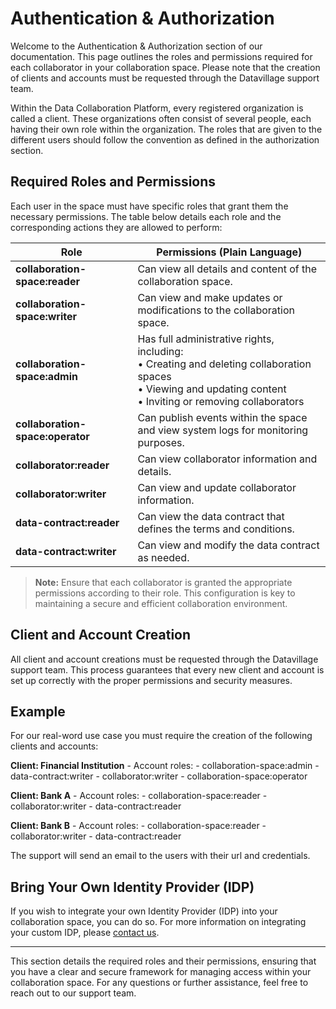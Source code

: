 # Authentication & Authorization

Welcome to the Authentication & Authorization section of our documentation. This page outlines the roles and permissions required for each collaborator in your collaboration space. Please note that the creation of clients and accounts must be requested through the Datavillage support team.

Within the Data Collaboration Platform, every registered organization is called a client. These organizations often consist of several people, each having their own role within the organization. The roles that are given to the different users should follow the convention as defined in the authorization section.

## Required Roles and Permissions

Each user in the space must have specific roles that grant them the necessary permissions. The table below details each role and the corresponding actions they are allowed to perform:

| Role                             | Permissions (Plain Language)                                                                                                                                                  |
| -------------------------------- | ----------------------------------------------------------------------------------------------------------------------------------------------------------------------------- |
| **collaboration-space:reader**   | Can view all details and content of the collaboration space.                                                                                                                  |
| **collaboration-space:writer**   | Can view and make updates or modifications to the collaboration space.                                                                                                        |
| **collaboration-space:admin**    | Has full administrative rights, including: <br />• Creating and deleting collaboration spaces <br />• Viewing and updating content <br />• Inviting or removing collaborators |
| **collaboration-space:operator** | Can publish events within the space and view system logs for monitoring purposes.                                                                                             |
| **collaborator:reader**          | Can view collaborator information and details.                                                                                                                                |
| **collaborator:writer**          | Can view and update collaborator information.                                                                                                                                 |
| **data-contract:reader**         | Can view the data contract that defines the terms and conditions.                                                                                                             |
| **data-contract:writer**         | Can view and modify the data contract as needed.                                                                                                                              |

> **Note:** Ensure that each collaborator is granted the appropriate permissions according to their role. This configuration is key to maintaining a secure and efficient collaboration environment.

## Client and Account Creation

All client and account creations must be requested through the Datavillage support team. This process guarantees that every new client and account is set up correctly with the proper permissions and security measures.

## Example

For our real-word use case you must require the creation of the following clients and accounts:

**Client: Financial Institution** - Account roles: - collaboration-space:admin - data-contract:writer - collaborator:writer - collaboration-space:operator

**Client: Bank A** - Account roles: - collaboration-space:reader - collaborator:writer - data-contract:reader

**Client: Bank B** - Account roles: - collaboration-space:reader - collaborator:writer - data-contract:reader

The support will send an email to the users with their url and credentials.

## Bring Your Own Identity Provider (IDP)

If you wish to integrate your own Identity Provider (IDP) into your collaboration space, you can do so. For more information on integrating your custom IDP, please [contact us](mailto:support@datavillage.com).

---

This section details the required roles and their permissions, ensuring that you have a clear and secure framework for managing access within your collaboration space. For any questions or further assistance, feel free to reach out to our support team.
